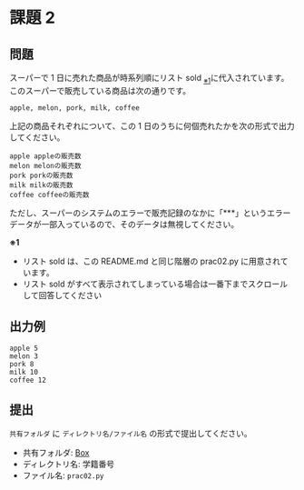 # 課題 2

## 問題

スーパーで 1 日に売れた商品が時系列順にリスト sold <sub><a href="#note01">※1</a></sub>に代入されています。  
このスーパーで販売している商品は次の通りです。

```
apple, melon, pork, milk, coffee
```

上記の商品それぞれについて、この 1 日のうちに何個売れたかを次の形式で出力してください。

```
apple appleの販売数
melon melonの販売数
pork porkの販売数
milk milkの販売数
coffee coffeeの販売数
```

ただし、スーパーのシステムのエラーで販売記録のなかに「***」というエラーデータが一部入っているので、そのデータは無視してください。

<span id="note01"><strong>※1</strong></span>

- リスト sold は、この README.md と同じ階層の prac02.py に用意されています。
- リスト sold がすべて表示されてしまっている場合は一番下までスクロールして回答してください

## 出力例

```
apple 5
melon 3
pork 8
milk 10
coffee 12
```

## 提出

`共有フォルダ` に `ディレクトリ名/ファイル名` の形式で提出してください。

- 共有フォルダ: [Box](https://tdu.box.com/s/78f5dthrpdfqfjsipo4k5m44an4u09s4)
- ディレクトリ名: 学籍番号
- ファイル名: `prac02.py`
